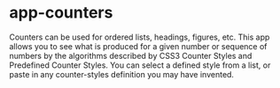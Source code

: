 # app-counters
 Counters can be used for ordered lists, headings, figures, etc. This app allows you to see what is produced for a given number or sequence of numbers by the algorithms described by CSS3 Counter Styles and Predefined Counter Styles. You can select a defined style from a list, or paste in any counter-styles definition you may have invented.
